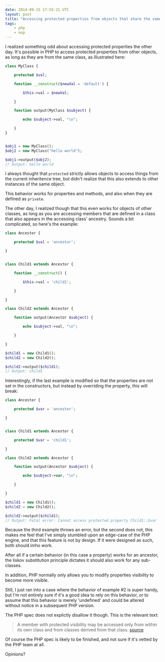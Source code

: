 ```yaml
---
date: 2014-09-15 17:55:21 UTC
layout: post
title: "Accessing protected properties from objects that share the same ancestry."
tags:
    - php
    - oop
---
```


I realized something odd about accessing protected properties the other day.
It's possible in PHP to access protected properties from other objects, as
long as they are from the same class, as illustrated here:

```php
class MyClass {

    protected $val;

    function __construct($newVal = 'default') {

        $this->val = $newVal;

    }

    function output(MyClass $subject) {

        echo $subject->val, "\n";

    }
}


$obj1 = new MyClass();
$obj2 = new MyClass("hello world");

$obj1->output($obj2);
// Output: hello world
```

I always thought that `protected` strictly allows objects to access things
from the current inheritence tree, but didn't realize that this also extends
to other instances of the same object.

This behavior works for properties and methods, and also when they are defined
as `private`.

The other day, I realized though that this even works for objects of other
classes, as long as you are accessing members that are defined in a class that
also appears in the accessing class' ancestry. Sounds a bit complicated, so
here's the example:

```php
class Ancestor {

    protected $val = 'ancestor';

}


class Child1 extends Ancestor {

    function __construct() {

        $this->val = 'child1';

    }

}

class Child2 extends Ancestor {

    function output(Ancestor $subject) {

        echo $subject->val, "\n";

    }

}

$child1 = new Child1();
$child2 = new Child2();

$child2->output($child1);
// Output: child1
```

Interestingly, if the last example is modified so that the properties are not
set in the constructors, but instead by overriding the property, this will
break:

```php
class Ancestor {

    protected $var = 'ancestor';

}


class Child1 extends Ancestor {

    protected $var = 'child1';

}

class Child2 extends Ancestor {

    function output(Ancestor $subject) {

        echo $subject->var, "\n";

    }

}

$child1 = new Child1();
$child2 = new Child2();

$child2->output($child1);
// Output: Fatal error: Cannot access protected property Child1::$var
```

Because the third example throws an error, but the second does not, this makes
me feel that I've simply stumbled upon an edge-case of the PHP engine, and
that this feature is not by design. If it were designed as such, both should
imho work.

After all if a certain behavior (in this case a property) works for an
ancestor, the liskov substitution principle dictates it should also work for
any sub-classes.

In addition, PHP normally only allows you to modify properties visibility to
become more visible.

Still, I just ran into a case where the behavior of example #2 is super handy,
but I'm not entirely sure if it's a good idea to rely on this behavior, or to
assume that this behavior is merely 'undefined' and could be altered without
notice in a subsequent PHP version.

The PHP spec does not explictly disallow it though. This is the relevant text:

> A member with protected visibility may be accessed only from within its own
> class and from classes derived from that class. [source][1]

Of course the PHP spec is likely to be finished, and not sure if it's vetted
by the PHP team at all.

Opinions?

[1]: https://github.com/php/php-langspec/blob/master/spec/14-classes.md
